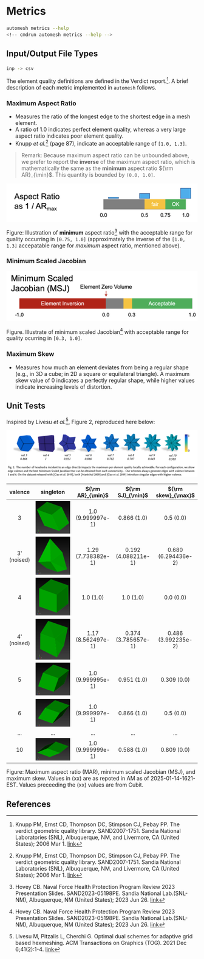 # Metrics

```sh
automesh metrics --help
<!-- cmdrun automesh metrics --help -->
```

## Input/Output File Types

```sh
inp -> csv
```

The element quality definitions are defined in the Verdict report.[^Knupp_2006].
A brief description of each metric implemented in `automesh` follows.

### Maximum Aspect Ratio

* Measures the ratio of the longest edge to the shortest edge in a mesh element.
* A ratio of 1.0 indicates perfect element quality, whereas a very large aspect ratio indicates poor element quality.
* Knupp *et al.*[^Knupp_2006] (page 87), indicate an acceptable range of `[1.0, 1.3]`.

> Remark: Because maximum aspect ratio can be unbounded above, we prefer to report the **inverse** of the maximum aspect ratio, which is mathematically the same as the **minimum** aspect ratio ${\rm AR}_{\min}$.  This quantity is bounded by `(0.0, 1.0]`.

![](img/metrics_ar_min.png)

Figure: Illustration of **minimum** aspect ratio[^Hovey_2023] with the acceptable range for quality occurring in `[0.75, 1.0]` (approximately the inverse of the `[1.0, 1.3]` accepatable range for *maximum* aspect ratio, mentioned above).

### Minimum Scaled Jacobian

![](img/metrics_msj.png)

Figure. Illustrate of minimum scaled Jacobian[^Hovey_2023] with acceptable range for quality ocurring in `[0.3, 1.0]`.

### Maximum Skew

* Measures how much an element deviates from being a regular shape (e.g., in 3D a cube; in 2D a square or equilateral triangle). A maximum skew value of 0 indicates a perfectly regular shape, while higher values indicate increasing levels of distortion.

## Unit Tests

Inspired by Livesu *et al.*[^Livesu_2021], Figure 2, reproduced here below:

![](img/Livesu_Fig_2.png)

valence | singleton | ${\rm AR}_{\min}$ | ${\rm SJ}_{\min}$ | ${\rm skew}_{\max}$
:---: | :---: | :---: | :---: | :---:
3 | ![](img/single_valence_03.png) | 1.0 (9.999997e-1) | 0.866 (1.0) | 0.5 (0.0)
3' (noised) | ![](img/single_valence_03_noise1.png) | 1.29 (7.738382e-1) | 0.192 (4.088211e-1) | 0.680 (6.294436e-2)
4 | ![](img/single_valence_04.png) | 1.0 (1.0) | 1.0 (1.0) | 0.0 (0.0)
4' (noised) | ![](img/single_valence_04_noise2.png) | 1.17 (8.562497e-1) | 0.374 (3.785657e-1) | 0.486 (3.992235e-2)
5 | ![](img/single_valence_05.png) | 1.0 (9.999995e-1) | 0.951 (1.0) | 0.309 (0.0)
6 | ![](img/single_valence_06.png) | 1.0 (9.999997e-1) | 0.866 (1.0) | 0.5 (0.0)
... | ... | ... | ... | ...
10 | ![](img/single_valence_10.png) | 1.0 (9.999999e-1) | 0.588 (1.0) | 0.809 (0.0)

Figure: Maximum aspect ratio (MAR), minimum scaled Jacobian (MSJ), and maximum skew.  Values in (xx) are as repoted in AM as of 2025-01-14-1621-EST.  Values preceeding the (xx) values are from Cubit.

## References

[^Hovey_2023]: Hovey CB. Naval Force Health Protection Program Review 2023 Presentation Slides. SAND2023-05198PE. Sandia National Lab.(SNL-NM), Albuquerque, NM (United States); 2023 Jun 26.  [link](https://1drv.ms/p/s!ApVSeeLlvsE8g9UPEHLqBCVxT2jfCQ?e=iEAcgr)

[^Knupp_2006]: Knupp PM, Ernst CD, Thompson DC, Stimpson CJ, Pebay PP. The verdict geometric quality library. SAND2007-1751. Sandia National Laboratories (SNL), Albuquerque, NM, and Livermore, CA (United States); 2006 Mar 1. [link](https://www.osti.gov/servlets/purl/901967)

[^Livesu_2021]: Livesu M, Pitzalis L, Cherchi G. Optimal dual schemes for adaptive grid based hexmeshing. ACM Transactions on Graphics (TOG). 2021 Dec 6;41(2):1-4. [link](https://dl.acm.org/doi/pdf/10.1145/3494456)
